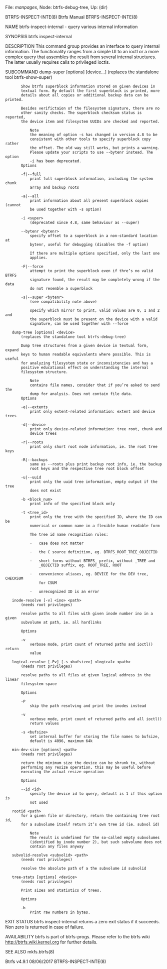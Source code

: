 File: *manpages*,  Node: btrfs-debug-tree,  Up: (dir)

BTRFS-INSPECT-INTE(8)            Btrfs Manual            BTRFS-INSPECT-INTE(8)



NAME
       btrfs-inspect-internal - query various internal information

SYNOPSIS
       btrfs inspect-internal <subcommand> <args>

DESCRIPTION
       This command group provides an interface to query internal information.
       The functionality ranges from a simple UI to an ioctl or a more complex
       query that assembles the result from several internal structures. The
       latter usually requires calls to privileged ioctls.

SUBCOMMAND
       dump-super [options] <device> [device...]
           (replaces the standalone tool btrfs-show-super)

           Show btrfs superblock information stored on given devices in
           textual form. By default the first superblock is printed, more
           details about all copies or additional backup data can be printed.

           Besides verifictaion of the filesystem signature, there are no
           other sanity checks. The superblock checksum status is reported,
           the device item and filesystem UUIDs are checked and reported.

               Note
               the meaning of option -s has changed in version 4.8 to be
               consistent with other tools to specify superblock copy rather
               the offset. The old way still works, but prints a warning.
               Please update your scripts to use --bytenr instead. The option
               -i has been deprecated.
           Options

           -f|--full
               print full superblock information, including the system chunk
               array and backup roots

           -a|--all
               print information about all present superblock copies (cannot
               be used together with -s option)

           -i <super>
               (deprecated since 4.8, same behaviour as --super)

           --bytenr <bytenr>
               specify offset to a superblock in a non-standard location at
               bytenr, useful for debugging (disables the -f option)

               If there are multiple options specified, only the last one
               applies.

           -F|--force
               attempt to print the superblock even if thre’s no valid BTRFS
               signature found, the result may be completely wrong if the data
               do not resemble a superblock

           -s|--super <bytenr>
               (see compatibility note above)

               specify which mirror to print, valid values are 0, 1 and 2 and
               the superblock must be present on the device with a valid
               signature, can be used together with --force

       dump-tree [options] <device>
           (replaces the standalone tool btrfs-debug-tree)

           Dump tree structures from a given device in textual form, expand
           keys to human readable equivalents where possible. This is useful
           for analyzing filesystem state or inconsistencies and has a
           positive educational effect on understanding the internal
           filesystem structure.

               Note
               contains file names, consider that if you’re asked to send the
               dump for analysis. Does not contain file data.
           Options

           -e|--extents
               print only extent-related information: extent and device trees

           -d|--device
               print only device-related information: tree root, chunk and
               device trees

           -r|--roots
               print only short root node information, ie. the root tree keys

           -R|--backups
               same as --roots plus print backup root info, ie. the backup
               root keys and the respective tree root block offset

           -u|--uuid
               print only the uuid tree information, empty output if the tree
               does not exist

           -b <block_num>
               print info of the specified block only

           -t <tree_id>
               print only the tree with the specified ID, where the ID can be
               numerical or common name in a flexible human readable form

               The tree id name recognition rules:

               ·   case does not matter

               ·   the C source definition, eg. BTRFS_ROOT_TREE_OBJECTID

               ·   short forms without BTRFS_ prefix, without _TREE and
                   _OBJECTID suffix, eg. ROOT_TREE, ROOT

               ·   convenience aliases, eg. DEVICE for the DEV tree, CHECKSUM
                   for CSUM

               ·   unrecognized ID is an error

       inode-resolve [-v] <ino> <path>
           (needs root privileges)

           resolve paths to all files with given inode number ino in a given
           subvolume at path, ie. all hardlinks

           Options

           -v
               verbose mode, print count of returned paths and ioctl() return
               value

       logical-resolve [-Pv] [-s <bufsize>] <logical> <path>
           (needs root privileges)

           resolve paths to all files at given logical address in the linear
           filesystem space

           Options

           -P
               skip the path resolving and print the inodes instead

           -v
               verbose mode, print count of returned paths and all ioctl()
               return values

           -s <bufsize>
               set internal buffer for storing the file names to bufsize,
               default is 4096, maximum 64k

       min-dev-size [options] <path>
           (needs root privileges)

           return the minimum size the device can be shrunk to, without
           performing any resize operation, this may be useful before
           executing the actual resize operation

           Options

           --id <id>
               specify the device id to query, default is 1 if this option is
               not used

       rootid <path>
           for a given file or directory, return the containing tree root id,
           for a subvolume itself return it’s own tree id (ie. subvol id)

               Note
               The result is undefined for the so-called empty subvolumes
               (identified by inode number 2), but such subvolume does not
               contain any files anyway

       subvolid-resolve <subvolid> <path>
           (needs root privileges)

           resolve the absolute path of a the subvolume id subvolid

       tree-stats [options] <device>
           (needs root privileges)

           Print sizes and statistics of trees.

           Options

           -b
               Print raw numbers in bytes.

EXIT STATUS
       btrfs inspect-internal returns a zero exit status if it succeeds. Non
       zero is returned in case of failure.

AVAILABILITY
       btrfs is part of btrfs-progs. Please refer to the btrfs wiki
       http://btrfs.wiki.kernel.org for further details.

SEE ALSO
       mkfs.btrfs(8)



Btrfs v4.9.1                      08/06/2017             BTRFS-INSPECT-INTE(8)
